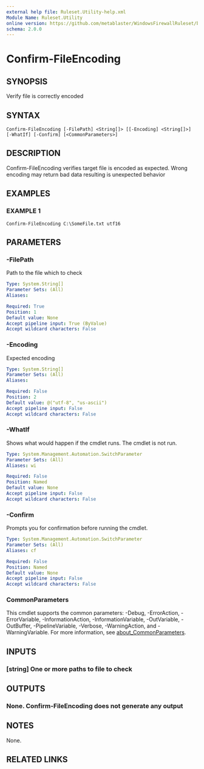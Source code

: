 ```yaml
---
external help file: Ruleset.Utility-help.xml
Module Name: Ruleset.Utility
online version: https://github.com/metablaster/WindowsFirewallRuleset/blob/master/Modules/Ruleset.Utility/Help/en-US/Confirm-FileEncoding.md
schema: 2.0.0
---
```


# Confirm-FileEncoding

## SYNOPSIS

Verify file is correctly encoded

## SYNTAX

```none
Confirm-FileEncoding [-FilePath] <String[]> [[-Encoding] <String[]>] [-WhatIf] [-Confirm] [<CommonParameters>]
```

## DESCRIPTION

Confirm-FileEncoding verifies target file is encoded as expected.
Wrong encoding may return bad data resulting is unexpected behavior

## EXAMPLES

### EXAMPLE 1

```none
Confirm-FileEncoding C:\SomeFile.txt utf16
```

## PARAMETERS

### -FilePath

Path to the file which to check

```yaml
Type: System.String[]
Parameter Sets: (All)
Aliases:

Required: True
Position: 1
Default value: None
Accept pipeline input: True (ByValue)
Accept wildcard characters: False
```

### -Encoding

Expected encoding

```yaml
Type: System.String[]
Parameter Sets: (All)
Aliases:

Required: False
Position: 2
Default value: @("utf-8", "us-ascii")
Accept pipeline input: False
Accept wildcard characters: False
```

### -WhatIf

Shows what would happen if the cmdlet runs.
The cmdlet is not run.

```yaml
Type: System.Management.Automation.SwitchParameter
Parameter Sets: (All)
Aliases: wi

Required: False
Position: Named
Default value: None
Accept pipeline input: False
Accept wildcard characters: False
```

### -Confirm

Prompts you for confirmation before running the cmdlet.

```yaml
Type: System.Management.Automation.SwitchParameter
Parameter Sets: (All)
Aliases: cf

Required: False
Position: Named
Default value: None
Accept pipeline input: False
Accept wildcard characters: False
```

### CommonParameters

This cmdlet supports the common parameters: -Debug, -ErrorAction, -ErrorVariable, -InformationAction, -InformationVariable, -OutVariable, -OutBuffer, -PipelineVariable, -Verbose, -WarningAction, and -WarningVariable. For more information, see [about_CommonParameters](http://go.microsoft.com/fwlink/?LinkID=113216).

## INPUTS

### [string] One or more paths to file to check

## OUTPUTS

### None. Confirm-FileEncoding does not generate any output

## NOTES

None.

## RELATED LINKS
